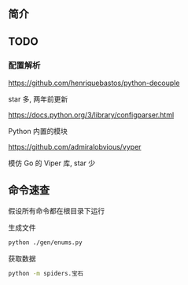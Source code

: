 ## 简介

## TODO

### 配置解析

https://github.com/henriquebastos/python-decouple

star 多, 两年前更新

https://docs.python.org/3/library/configparser.html

Python 内置的模块

https://github.com/admiralobvious/vyper

模仿 Go 的 Viper 库, star 少

## 命令速查

假设所有命令都在根目录下运行

生成文件

```bash
python ./gen/enums.py
```

获取数据

```bash
python -m spiders.宝石
```
